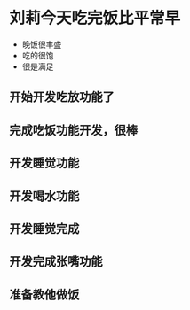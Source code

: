 # 刘莉今天吃完饭比平常早
 + 晚饭很丰盛
 + 吃的很饱
 + 很是满足
 ## 开始开发吃放功能了
 ## 完成吃饭功能开发，很棒
 ## 开发睡觉功能
 ## 开发喝水功能
 ## 开发睡觉完成

 ## 开发完成张嘴功能

 ## 准备教他做饭

